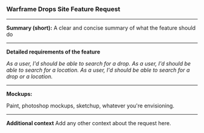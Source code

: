### Warframe Drops Site Feature Request
---

**Summary (short):**
A clear and concise summary of what the feature should do


---
**Detailed requirements of the feature**

_As a user, I'd should be able to search for a drop._
_As a user, I'd should be able to search for a location._
_As a user, I'd should be able to search for a drop or a location._

---
**Mockups:**

Paint, photoshop mockups, sketchup, whatever you're envisioning.

---

**Additional context**
Add any other context about the request here.
